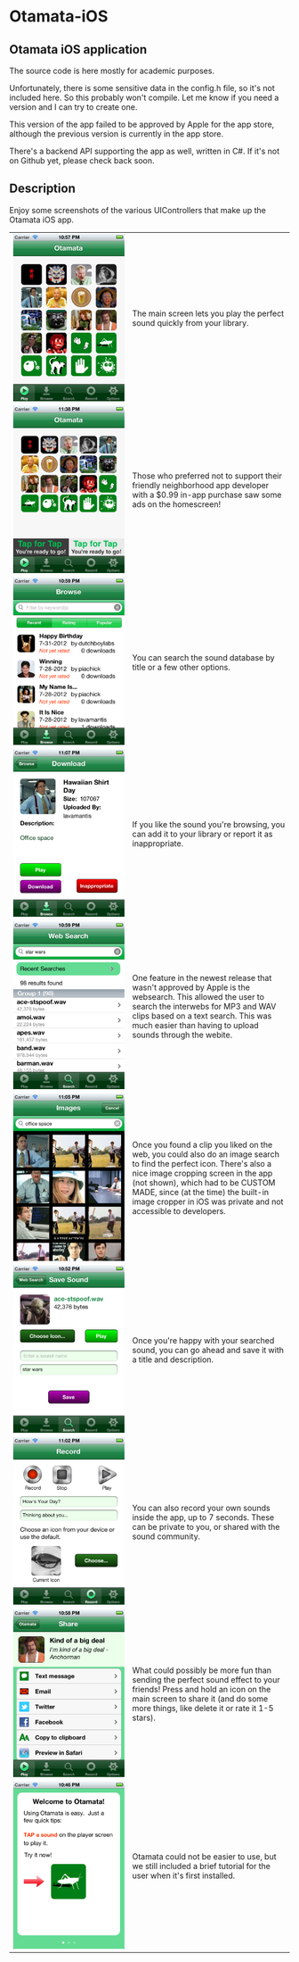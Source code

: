 Otamata-iOS
===========

Otamata iOS application
-----------------------

The source code is here mostly for academic purposes.  

Unfortunately, there is some sensitive data in the config.h file, so it's not included here.  So this probably won't compile.  Let me know if you need a version and I can try to create one.

This version of the app failed to be approved by Apple for the app store, although the previous version is currently in the app store.

There's a backend API supporting the app as well, written in C#.  If it's not on Github yet, please check back soon. 

Description
-----------

Enjoy some screenshots of the various UIControllers that make up the Otamata iOS app. 

<table cellpadding="10">

<tr>
<td width="200"><img src="Screenshots/ss-main-no-ad.png" alt="Screenshot" /></td>
<td>The main screen lets you play the perfect sound quickly from your library.</td>
</tr>

<tr>
<td><img src="Screenshots/ss-main-ad.png" alt="Screenshot" /></td>
<td>Those who preferred not to support their friendly neighborhood app developer with a $0.99 in-app purchase saw some ads on the homescreen!</td>
</tr>

<tr>
<td><img src="Screenshots/ss-browse.png" alt="Screenshot" /></td>
<td>You can search the sound database by title or a few other options.</td>
</tr>

<tr>
<td><img src="Screenshots/ss-download.png" alt="Screenshot" /></td>
<td>If you like the sound you're browsing, you can add it to your library or report it as inappropriate.</td>
</tr>

<tr>
<td><img src="Screenshots/ss-websearch.png" alt="Screenshot" /></td>
<td>One feature in the newest release that wasn't approved by Apple is the websearch.  This allowed the user to search
the interwebs for MP3 and WAV clips based on a text search.  This was much easier than having to upload sounds through
the webite.</td>
</tr>

<tr>
<td><img src="Screenshots/ss-icon-websearch.png" alt="Screenshot" /></td>
<td>Once you found a clip you liked on the web, you could also do an image search to find the perfect icon.  There's also a nice image cropping screen in the app (not shown), which had to be CUSTOM MADE, since (at the time) the built-in image cropper in iOS was private and not accessible to developers.</td>
</tr>

<tr>
<td><img src="Screenshots/ss-record-save.png" alt="Screenshot" /></td>
<td>Once you're happy with your searched sound, you can go ahead and save it with a title and description.</td>
</tr>

<tr>
<td><img src="Screenshots/ss-record.png" alt="Screenshot" /></td>
<td>You can also record your own sounds inside the app, up to 7 seconds.  These can be private to you, or shared with the sound community.</td>
</tr>

<tr>
<td><img src="Screenshots/ss-sharing.png" alt="Screenshot" /></td>
<td>What could possibly be more fun than sending the perfect sound effect to your friends!  Press and hold an icon on the main screen to share it (and do some more things, like delete it or rate it 1-5 stars).</td>
</tr>

<tr>
<td><img src="Screenshots/ss-intro-help-1.png" alt="Screenshot" /></td>
<td>Otamata could not be easier to use, but we still included a brief tutorial for the user when it's first installed.</td>
</tr>


</table>


